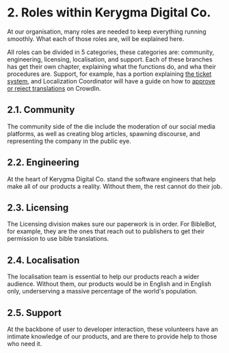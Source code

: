 # 2. Roles within Kerygma Digital Co.
At our organisation, many roles are needed to keep everything running smoothly. What each of those roles are, will be explained here.

All roles can be divided in 5 categories, these categories are: community, engineering, licensing, localisation, and support. Each of these branches has get their own chapter, explaining what the functions do, and wha their procedures are. Support, for example, has a portion explaining [the ticket system](), and Localization Coordinator will have a guide on how to [approve or reject translations]() on CrowdIn.

## 2.1. Community
The community side of the die include the moderation of our social media platforms, as well as creating blog articles, spawning discourse, and representing the company in the public eye.

## 2.2. Engineering
At the heart of Kerygma Digital Co. stand the software engineers that help make all of our products a reality. Without them, the rest cannot do their job.

## 2.3. Licensing
The Licensing division makes sure our paperwork is in order. For BibleBot, for example, they  are the ones that reach out to publishers to get their permission to use bible translations.

## 2.4. Localisation
The localisation team is essential to help our products reach a wider audience. Without them, our products would be in English and in English only, underserving a massive percentage of the world's population.

## 2.5. Support
At the backbone of user to developer interaction, these volunteers have an intimate knowledge of our products, and are there to provide help to those who need it.
